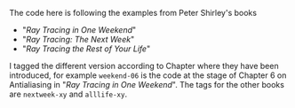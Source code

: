 The code here is following the examples from Peter Shirley's books

* "*Ray Tracing in One Weekend*"
* "*Ray Tracing: The Next Week*"
* "*Ray Tracing the Rest of Your Life*"

I tagged the different version according to Chapter where they have been introduced,
for example `weekend-06` is the code at the stage of Chapter 6 on Antialiasing 
in "*Ray Tracing in One Weekend*". The tags for the other books are `nextweek-xy` and
`alllife-xy`.
